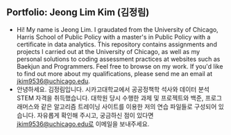 ## Portfolio: Jeong Lim Kim (김정림)

-   Hi! My name is Jeong Lim. I graudated from the University of Chicago, Harris School of Public Policy with a master's in Public Policy with a certificate in data analytics. This repository contains assignments and projects I carried out at the University of Chicago, as well as my personal solutions to coding assessment practices at websites such as Baekjun and Programmers. Feel free to browse on my work. If you'd like to find out more about my qualifications, please send me an email at jkim9536@uchicago.edu. 
-   안녕하세요. 김정림입니다. 시카고대학교에서 공공정책학 석사와 데이터 분석 STEM 자격을 취득했습니다. 대학원 당시 수행한 과제 및 프로젝트와 백준, 프로그래머스와 같은 알고리즘 트레이닝 사이트를 이용한 저의 연습 파일들로 구성되어 있습니다. 자유롭게 확인해 주시고, 궁금하신 점이 있다면 jkim9536@uchicago.edu로 이메일을 보내주세요. 
